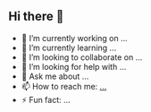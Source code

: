 ## Hi there 👋

- 🔭 I’m currently working on ...
- 🌱 I’m currently learning ...
- 👯 I’m looking to collaborate on ...
- 🤔 I’m looking for help with ...
- 💬 Ask me about ...
- 📫 How to reach me: [...](https://www.linkedin.com/in/olanakorma/)
- ⚡ Fun fact: ...

<!--
**callmeoli/callmeoli** is a ✨ _special_ ✨ repository because its `README.md` (this file) appears on your GitHub profile.

Here are some ideas to get you started:


-->
